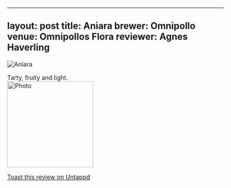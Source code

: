 
---
layout: post
title:  Aniara
brewer: Omnipollo
venue: Omnipollos Flora
reviewer: Agnes Haverling
---

![Aniara](https://assets.untappd.com/photos/2019_05_17/258ff1748009ef8aa0af201f85aa4899_200x200.jpeg)

Tarty, fruity and light.
						  <br />
						  <img height="200" width="200" src="https://assets.untappd.com/photos/2019_05_17/258ff1748009ef8aa0af201f85aa4899_200x200.jpeg" alt="Photo">         
						
[Toast this review on Untappd](https://untappd.com/user/StoutEmpire/checkin/750352491)
